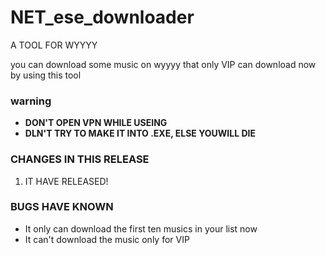 # NET_ese_downloader
A TOOL FOR WYYYY

you can download some music on wyyyy that only VIP can download now by using this tool

### warning
- **DON'T OPEN VPN WHILE USEING**
- **DLN'T TRY TO MAKE IT INTO .EXE, ELSE YOUWILL DIE**

### CHANGES IN THIS RELEASE
1. IT HAVE RELEASED!

### BUGS HAVE KNOWN
- It only can download the first ten musics in your list now
- It can't download the music only for VIP
